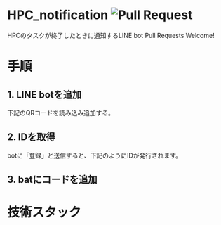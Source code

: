 # HPC_notification ![Pull Request](https://img.shields.io/badge/Pull%20Requests-Welcome-brightgreen)
HPCのタスクが終了したときに通知するLINE bot
Pull Requests Welcome!

# 手順
## 1. LINE botを追加
下記のQRコードを読み込み追加する。

## 2. IDを取得
botに「登録」と送信すると、下記のようにIDが発行されます。

## 3. batにコードを追加

# 技術スタック
